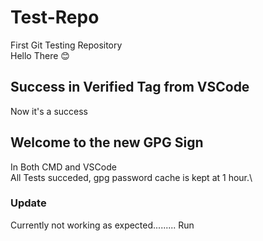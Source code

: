 # Test-Repo
First Git Testing Repository\
Hello There 😊
## Success in Verified Tag from VSCode
Now it's a success
## Welcome to the new GPG Sign
In Both CMD and VSCode\
All Tests succeded, gpg password cache is kept at 1 hour.\
### Update
Currently not working as expected.........
Run 
